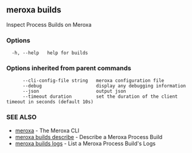 ## meroxa builds

Inspect Process Builds on Meroxa

### Options

```
  -h, --help   help for builds
```

### Options inherited from parent commands

```
      --cli-config-file string   meroxa configuration file
      --debug                    display any debugging information
      --json                     output json
      --timeout duration         set the duration of the client timeout in seconds (default 10s)
```

### SEE ALSO

* [meroxa](meroxa.md)	 - The Meroxa CLI
* [meroxa builds describe](meroxa_builds_describe.md)	 - Describe a Meroxa Process Build
* [meroxa builds logs](meroxa_builds_logs.md)	 - List a Meroxa Process Build's Logs

